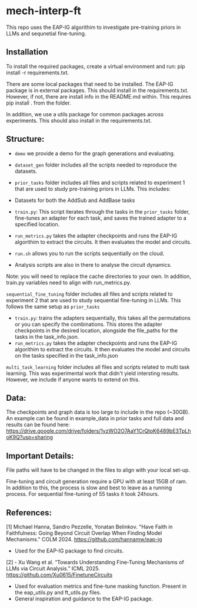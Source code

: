 # mech-interp-ft

This repo uses the EAP-IG algorithim to investigate pre-training priors in LLMs and sequnetial fine-tuning.

## Installation

To install the required packages, create a virtual environment and run: pip install -r requirements.txt. 

There are some local packages that need to be installed. The EAP-IG package is in external packages. This should install in the requirements.txt. However, if not, there are install info in the README.md within. This requires pip install . from the folder. 

In addition, we use a utils package for common packages across experiments. This should also install in the requirements.txt. 

## Structure:

- `demo` we provide a demo for the graph generations and evaluating. 

- `dataset_gen` folder includes all the scripts needed to reproduce the datasets. 

- `prior_tasks` folder includes all files and scripts related to experiment 1 that are used to study pre-training priors in LLMs. This includes:

- Datasets for both the AddSub and AddBase tasks
- `train.py`: This script iterates through the tasks in the `prior_tasks` folder, fine-tunes an adapter for each task, and saves the trained adapter to a specified location.
- `run_metrics.py` takes the adapter checkpoints and runs the EAP-IG algorithim to extract the circuits. It then evaluates the model and circuits. 
- `run.sh` allows you to run the scripts sequentially on the cloud.  
- Analysis scripts are also in there to analyse the circuit dynamics. 

Note: you will need to replace the cache directories to your own. In addition, train.py variables need to align with run_metrics.py. 

`sequential_fine_tuning` folder includes all files and scripts related to experiment 2 that are used to study sequential fine-tuning in LLMs. This follows the same setup as `prior_tasks`

- `train.py`: trains the adapters sequentially, this takes all the permutations or you can specify the combinations. This stores the adapter checkpoints in the desired location, alongside the file_paths for the tasks in the task_info.json.
- `run_metrics.py` takes the adapter checkpoints and runs the EAP-IG algorithim to extract the circuits. It then evaluates the model and circuits on the tasks specified in the task_info.json

`multi_task_learning` folder includes all files and scripts related to multi task learning. This was experimental work that didn't yield intersting results. However, we include if anyone wants to extend on this. 

## Data:

The checkpoints and graph data is too large to include in the repo (~30GB). An example can be found in example_data in prior tasks and full data and results can be found here: https://drive.google.com/drive/folders/1yzWO2O7AaY1CrQtoK6489bE3TpLhoK9Q?usp=sharing 

## Important Details:
File paths will have to be changed in the files to align with your local set-up.

Fine-tuning and circuit generation require a GPU with at least 15GB of ram. In addition to this, the process is slow and best to leave as a running process. For sequential fine-tuning of 55 tasks it took 24hours. 


## References:

[1] Michael Hanna, Sandro Pezzelle, Yonatan Belinkov. "Have Faith in Faithfulness: Going Beyond Circuit Overlap When Finding Model Mechanisms."  COLM 2024. https://github.com/hannamw/eap-ig
- Used for the EAP-IG package to find circuits. 

[2] - Xu Wang et al. “Towards Understanding Fine‑Tuning Mechanisms of LLMs via Circuit Analysis.” ICML 2025. https://github.com/Xu0615/FinetuneCircuits
- Used for evaluation metrics and fine-tune masking function. Present in the eap_utils.py and ft_utils.py files. 
- General inspiration and guidance to the EAP-IG package.
